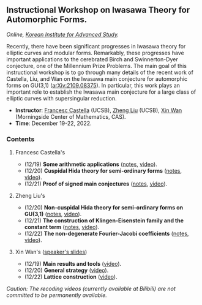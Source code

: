 ## Instructional Workshop on Iwasawa Theory for Automorphic Forms.

_Online, [Korean Institute for Advanced Study](http://events.kias.re.kr/h/IWIA/?pageNo=4827)._

Recently, there have been significant progresses in Iwasawa theory for elliptic curves and modular forms. Remarkably, these progresses have important applications to the cerebrated Birch and Swinnerton-Dyer conjecture, one of the Millennium Prize Problems. The main goal of this instructional workshop is to go through many details of the recent work of Castella, Liu, and Wan on the Iwasawa main conjecture for automorphic forms on GU(3,1) ([arXiv:2109.08375](https://arxiv.org/abs/2109.08375)). In particular, this work plays an important role to establish the Iwasawa main conjecture for a large class of elliptic curves with supersingular reduction.

- **Instructor**: [Francesc Castella](https://web.math.ucsb.edu/~castella/) (UCSB), [Zheng Liu](https://web.math.ucsb.edu/~zliu/) (UCSB), [Xin Wan](http://www.mcm.ac.cn/people/members/202011/t20201113_593075.html) (Morningside Center of Mathematics, CAS).
- **Time**: December 19-22, 2022.


### Contents

1. Francesc Castella's
   - (12/19) **Some arithmetic applications** ([notes](././C1.pdf), [video](https://www.bilibili.com/video/BV1ng411474a?p=2)).
   - (12/20) **Cuspidal Hida theory for semi-ordinary forms** ([notes](././C2.pdf), [video](https://www.bilibili.com/video/BV1ng411474a?p=3)).
   - (12/21) **Proof of signed main conjectures** ([notes](././C3.pdf), [video](https://www.bilibili.com/video/BV1ng411474a?p=7)).

2. Zheng Liu's
   - (12/20) **Non-cuspidal Hida theory for semi-ordinary forms on GU(3,1)** ([notes](././L1.pdf), [video](https://www.bilibili.com/video/BV1ng411474a?p=4)).
   - (12/21) **The construction of Klingen-Eisenstein family and the constant term** ([notes](././L2.pdf), [video](https://www.bilibili.com/video/BV1ng411474a?p=6)).
   - (12/22) **The non-degenerate Fourier-Jacobi coefficients** ([notes](././L3.pdf), [video](https://www.bilibili.com/video/BV1ng411474a?p=8)).
   
3. Xin Wan's ([speaker's slides](././W.pdf))
   - (12/19) **Main results and tools** ([video](https://www.bilibili.com/video/BV1ng411474a?p=1)).
   - (12/20) **General strategy** ([video](https://www.bilibili.com/video/BV1ng411474a?p=5)).
   - (12/22) **Lattice construction** ([video](https://www.bilibili.com/video/BV1ng411474a?p=9)).
   

_Caution: The recoding videos (currently available at Bilibili) are not committed to be permanently available._